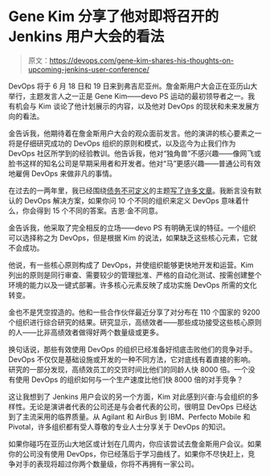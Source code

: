 # Gene Kim 分享了他对即将召开的 Jenkins 用户大会的看法

> 原文：<https://devops.com/gene-kim-shares-his-thoughts-on-upcoming-jenkins-user-conference/>

DevOps 将于 6 月 18 日和 19 日来到弗吉尼亚州。詹金斯用户大会正在亚历山大举行，主题发言人之一正是 Gene Kim——devo PS 运动的最初领导者之一。我有机会与 Kim 谈论了他计划展示的内容，以及他对 DevOps 的现状和未来发展方向的看法。

金告诉我，他期待着在詹金斯用户大会的观众面前发言。他的演讲的核心要素之一将是仔细研究成功的 DevOps 组织的原则和模式，以及迄今为止我们作为 DevOps 社区所学到的经验教训。他告诉我，他对“独角兽”不感兴趣——像网飞或脸书这样的知名公司是早期采用者和开发者。他对“马”更感兴趣——普通公司有效地雇佣 DevOps 来做非凡的事情。

在过去的一两年里，我已经围绕[债务不可定义](https://devops.com/2014/07/24/devops-name-still-gets-things-done/)的主题[写了许多文章](https://devops.com/author/tonybsg/)。我断言没有默认的 DevOps 解决方案，如果你问 10 个不同的组织来定义 DevOps 意味着什么，你会得到 15 个不同的答案。吉恩·金不同意。

金告诉我，他采取了完全相反的立场——devo PS 有明确无误的特征。一个组织可以选择称之为 DevOps，但是根据 Kim 的说法，如果缺乏这些核心元素，它就不会成功。

他说，有一些核心原则构成了 DevOps，并使组织能够更快地开发和运营。Kim 列出的原则是同行审查、需要较少的管理批准、严格的自动化测试、按需创建整个环境的能力以及一键式部署。许多核心元素反映了成功实施 DevOps 所需的文化转变。

金也不是凭空捏造的。他和一些合作伙伴最近分享了对分布在 110 个国家的 9200 个组织进行综合研究的结果。研究显示，高绩效者——那些成功接受这些核心原则的人——比非高绩效者做得好两个数量级或更多。

换句话说，那些有效使用 DevOps 的组织已经准备好彻底击败他们的竞争对手。DevOps 不仅仅是基础设施或开发的一种不同方法，它对底线有着直接的影响。研究的一部分发现，高绩效员工的交货时间比他们的同龄人快 8000 倍。一个没有使用 DevOps 的组织如何与一个生产速度比他们快 8000 倍的对手竞争？

这让我想到了 Jenkins 用户会议的另一个方面，Kim 对此感到兴奋:与会组织的多样性。无论是演讲者代表的公司还是与会者代表的公司，很明显 DevOps 已经达到了主流采用的临界质量。从 Agilant 和 AirBus 到 IBM、Perfecto Mobile 和 Pivotal，许多组织都有受人尊敬的专业人士分享关于 DevOps 的知识。

如果你碰巧在亚历山大地区或计划在几周内，你应该尝试去詹金斯用户会议。如果你的公司没有使用 DevOps，你已经落后于学习曲线了。如果你不尽快赶上，竞争对手的表现将超过你两个数量级，你将不再拥有一家公司。